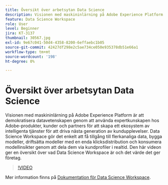 ```yaml
---
title: Översikt över arbetsytan Data Science
description: Visionen med maskininlärning på Adobe Experience Platform är att demokratisera datavetenskapen genom att använda expertkunskapen hos Adobe-produkter, kunder och partners för att skapa ett ekosystem av intelligenta tjänster för att driva nästa generation av kundupplevelser. Data Science Workspace gör det enkelt att få tillgång till flerkanaliga data, bygga modeller, driftsätta modeller med en enda klicksdistribution och konsumera modellinsikter genom att dela dem via kundprofiler i realtid. Den här videon ger en översikt över vad Data Science Workspace är och det värde det ger företag.
feature: Data Science Workspace
role: User
level: Beginner
jira: KT-3137
thumbnail: 30567.jpg
exl-id: 9e67c041-50d4-4358-8200-6effaebc1b05
source-git-commit: 42427df298e2c5ae734ce050e935378db51e66a1
workflow-type: tm+mt
source-wordcount: '198'
ht-degree: 0%

---
```


# Översikt över arbetsytan Data Science

Visionen med maskininlärning på Adobe Experience Platform är att demokratisera datavetenskapen genom att använda expertkunskapen hos Adobe-produkter, kunder och partners för att skapa ett ekosystem av intelligenta tjänster för att driva nästa generation av kundupplevelser. Data Science Workspace gör det enkelt att få tillgång till flerkanaliga data, bygga modeller, driftsätta modeller med en enda klicksdistribution och konsumera modellinsikter genom att dela dem via kundprofiler i realtid. Den här videon ger en översikt över vad Data Science Workspace är och det värde det ger företag.

>[!VIDEO](https://video.tv.adobe.com/v/30567?quality=12&learn=on)

Mer information finns på [Dokumentation för Data Science Workspace](https://experienceleague.adobe.com/docs/experience-platform/data-science-workspace/home.html).